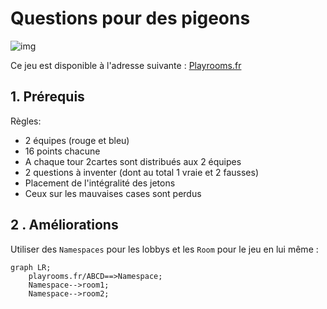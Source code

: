 # Questions pour des pigeons

![img](https://cdn.discordapp.com/attachments/929500253734969378/1033445254008946739/unknown.png)



Ce jeu est disponible à l'adresse suivante : [Playrooms.fr](http://playrooms.fr)



## 1. Prérequis

Règles:

* 2 équipes (rouge et bleu)
* 16 points chacune
* A chaque tour 2cartes sont distribués aux 2 équipes
* 2 questions à inventer (dont au total 1 vraie et 2 fausses)
* Placement de l'intégralité des jetons
* Ceux sur les mauvaises cases sont perdus

## 2 . Améliorations

Utiliser des `Namespaces`  pour les lobbys et les `Room` pour le jeu en lui même :

```mermaid
graph LR;
	playrooms.fr/ABCD==>Namespace;
	Namespace-->room1;
	Namespace-->room2;
```

